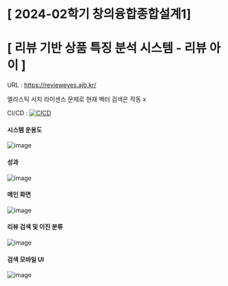 # [ 2024-02학기 창의융합종합설계1] 
# [ 리뷰 기반 상품 특징 분석 시스템 - 리뷰 아이 ]

URL : https://revieweyes.ajb.kr/

엘라스틱 서치 라이센스 문제로 현재 벡터 검색은 작동 x

CI/CD : [![CICD](https://github.com/ReviewEye/ReviewEye_BE/actions/workflows/main.yml/badge.svg)](https://github.com/ReviewEye/ReviewEye_BE/actions/workflows/main.yml)
#### 시스템 운용도
![image](https://github.com/user-attachments/assets/17e72bb2-0994-463d-ae98-a7f5a7adf42c)


#### 성과
![image](https://github.com/user-attachments/assets/3357c030-259b-41dc-9f4b-a25849892de5)


#### 메인 화면 
![image](https://github.com/user-attachments/assets/bf45d755-0516-4995-af6a-1bbe68cc14d7)

#### 리뷰 검색 및 이진 분류
![image](https://github.com/user-attachments/assets/aac539a9-6f34-4b5b-a4cd-9543f9fac539)


#### 검색 모바일 UI
![image](https://github.com/user-attachments/assets/435125bb-a3fa-450a-82a8-0ab8fb5c2a6c)
